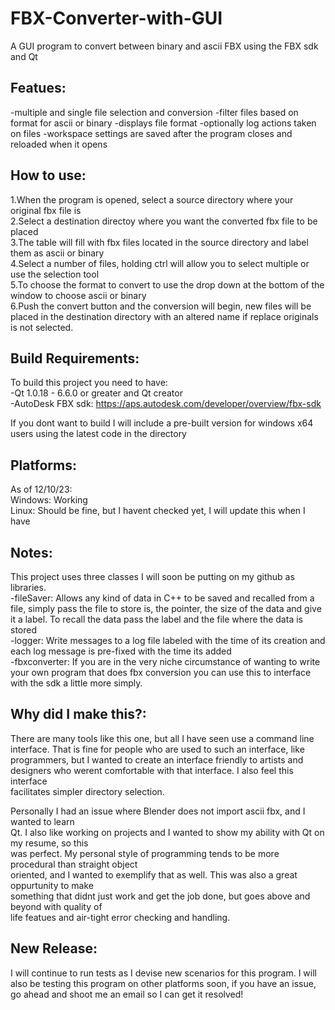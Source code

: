 # FBX-Converter-with-GUI
A GUI program to convert between binary and ascii FBX using the FBX sdk and Qt

## Featues:
-multiple and single file selection and conversion
-filter files based on format for ascii or binary
-displays file format
-optionally log actions taken on files
-workspace settings are saved after the program closes and reloaded when it opens

## How to use:
1.When the program is opened, select a source directory where your original fbx file is  
2.Select a destination directoy where you want the converted fbx file to be placed  
3.The table will fill with fbx files located in the source directory and label them as ascii or binary  
4.Select a number of files, holding ctrl will allow you to select multiple or use the selection tool  
5.To choose the format to convert to use the drop down at the bottom of the window to choose ascii or binary  
6.Push the convert button and the conversion will begin, new files will be placed in the destination directory with an altered name if replace originals is not selected.  

## Build Requirements:
To build this project you need to have:   
-Qt 1.0.18 - 6.6.0 or greater and Qt creator  
-AutoDesk FBX sdk: https://aps.autodesk.com/developer/overview/fbx-sdk  
  
If you dont want to build I will include a pre-built version for windows x64 users using the latest code in the directory  

## Platforms:  
As of 12/10/23:  
Windows: Working  
Linux: Should be fine, but I havent checked yet, I will update this when I have  

## Notes:  
This project uses three classes I will soon be putting on my github as libraries.   
-fileSaver: Allows any kind of data in C++ to be saved and recalled from a file, simply pass the file to store is, the pointer, the size of the data and give it a label. To recall the data pass the label and the file where the data is stored  
-logger: Write messages to a log file labeled with the time of its creation and each log message is pre-fixed with the time its added  
-fbxconverter: If you are in the very niche circumstance of wanting to write your own program that does fbx conversion you can use this to interface with the sdk a little more simply.  

## Why did I make this?:  
There are many tools like this one, but all I have seen use a command line  
interface. That is fine for people who are used to such an interface, like  
programmers, but I wanted to create an interface friendly to artists and  
designers who werent comfortable with that interface. I also feel this interface  
facilitates simpler directory selection.  

Personally I had an issue where Blender does not import ascii fbx, and I wanted to learn  
Qt. I also like working on projects and I wanted to show my ability with Qt on my resume, so this  
was perfect. My personal style of programming tends to be more procedural than straight object  
oriented, and I wanted to exemplify that as well. This was also a great oppurtunity to make  
something that didnt just work and get the job done, but goes above and beyond with quality of  
life featues and air-tight error checking and handling.  

## New Release:
I will continue to run tests as I devise new scenarios for this program. I will also be testing this program on other platforms soon, if you have an issue, go ahead and shoot me an email so I can get it resolved!  
